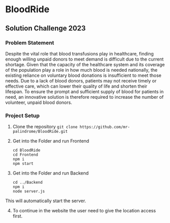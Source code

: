 # BloodRide
## Solution Challenge 2023

### Problem Statement
Despite the vital role that blood transfusions play in healthcare, finding enough willing unpaid donors to meet demand is difficult due to the current shortage. Given that the capacity of the healthcare system and its coverage of the population play a role in how much blood is needed nationally, the existing reliance on voluntary blood donations is insufficient to meet those needs. Due to a lack of blood donors, patients may not receive timely or effective care, which can lower their quality of life and shorten their lifespan. To ensure the prompt and sufficient supply of blood for patients in need, an innovative solution is therefore required to increase the number of volunteer, unpaid blood donors.

### Project Setup
1. Clone the repository
    ```git clone https://github.com/mr-palindrome/BloodRide.git```
2. Get into the Folder and run Frontend

    ```
    cd BloodRide
    cd Frontend 
    npm i 
    npm start
    ```
3. Get into the Folder and run Backend

    ```
    cd ../Backend
    npm i
    node server.js
    ```
This will automatically start the server.

4. To continue in the website the user need to give the location access first.
